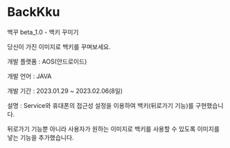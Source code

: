 # BackKku

백꾸 beta_1.0 - 백키 꾸미기

당신이 가진 이미지로 백키를 꾸며보세요.

개발 플랫폼 : AOS(안드로이드)

개발 언어 : JAVA

개발 기간 : 2023.01.29 ~ 2023.02.06(8일)

설명 : Service와 휴대폰의 접근성 설정을 이용하여 백키(뒤로가기 기능)를 구현했습니다.

뒤로가기 기능뿐 아니라 사용자가 원하는 이미지로 백키를 사용할 수 있도록 이미지를 넣는 기능을 추가했습니다.
